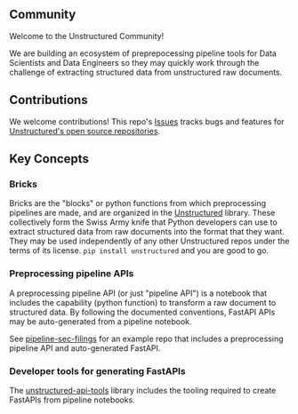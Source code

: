 ## Community

Welcome to the Unstructured Community!

We are building an ecosystem of preprepocessing pipeline tools for Data Scientists
and Data Engineers so they may quickly work through the challenge of extracting
structured data from unstructured raw documents.

## Contributions

We welcome contributions! This repo's [Issues](https://github.com/Unstructured-IO/community-tasks/issues)
tracks bugs and features for [Unstructured's open source repositories](https://github.com/Unstructured-IO/).

## Key Concepts

### Bricks

Bricks are the "blocks" or python functions from which preprocessing pipelines are made, and are organized
in the [Unstructured](https://github.com/Unstructured-IO/unstructured) library. These collectively form
the Swiss Army knife that Python developers can use to extract structured data from raw documents into
the format that they want. They may be used independently of any other Unstructured repos  under the
terms of its license. `pip install unstructured` and you are good to go.

### Preprocessing pipeline APIs

A preprocessing pipeline API (or just "pipeline API") is a notebook that includes the capability (python function)
to transform a raw document to structured data. By following the documented conventions,
FastAPI APIs may be auto-generated from a pipeline notebook.

See [pipeline-sec-filings](https://github.com/Unstructured-IO/pipeline-sec-filings/) for an example repo
that includes a preprocessing pipeline API and auto-generated FastAPI.

### Developer tools for generating FastAPIs

The [unstructured-api-tools](https://github.com/Unstructured-IO/unstructured-api-tools) library includes the
tooling required to create FastAPIs from pipeline notebooks.
